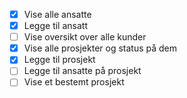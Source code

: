 - [x] Vise alle ansatte
- [x] Legge til ansatt
- [ ] Vise oversikt over alle kunder
- [x] Vise alle prosjekter og status på dem
- [x] Legge til prosjekt
- [ ] Legge til ansatte på prosjekt
- [ ] Vise et bestemt prosjekt